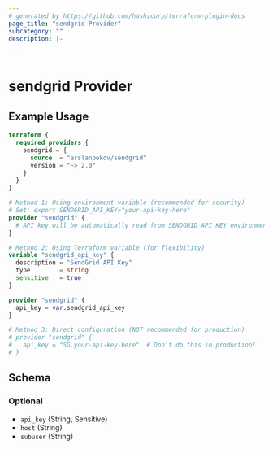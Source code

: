 ```yaml
---
# generated by https://github.com/hashicorp/terraform-plugin-docs
page_title: "sendgrid Provider"
subcategory: ""
description: |-
  
---
```


# sendgrid Provider



## Example Usage

```terraform
terraform {
  required_providers {
    sendgrid = {
      source  = "arslanbekov/sendgrid"
      version = "~> 2.0"
    }
  }
}

# Method 1: Using environment variable (recommended for security)
# Set: export SENDGRID_API_KEY="your-api-key-here"
provider "sendgrid" {
  # API key will be automatically read from SENDGRID_API_KEY environment variable
}

# Method 2: Using Terraform variable (for flexibility)
variable "sendgrid_api_key" {
  description = "SendGrid API Key"
  type        = string
  sensitive   = true
}

provider "sendgrid" {
  api_key = var.sendgrid_api_key
}

# Method 3: Direct configuration (NOT recommended for production)
# provider "sendgrid" {
#   api_key = "SG.your-api-key-here"  # Don't do this in production!
# }
```

<!-- schema generated by tfplugindocs -->
## Schema

### Optional

- `api_key` (String, Sensitive)
- `host` (String)
- `subuser` (String)
